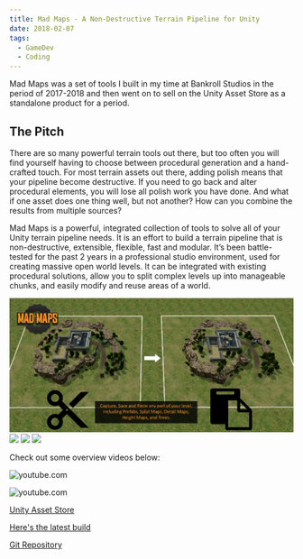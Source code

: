 ```yaml
---
title: Mad Maps - A Non-Destructive Terrain Pipeline for Unity
date: 2018-02-07
tags:
  - GameDev
  - Coding
---
```


Mad Maps was a set of tools I built in my time at Bankroll Studios in the period of 2017-2018 and then went on to sell on the Unity Asset Store as a standalone product for a period. 
## The Pitch

There are so many powerful terrain tools out there, but too often you will find yourself having to choose between procedural generation and a hand-crafted touch. For most terrain assets out there, adding polish means that your pipeline become destructive. If you need to go back and alter procedural elements, you will lose all polish work you have done. And what if one asset does one thing well, but not another? How can you combine the results from multiple sources?

Mad Maps is a powerful, integrated collection of tools to solve all of your Unity terrain pipeline needs. It is an effort to build a terrain pipeline that is non-destructive, extensible, flexible, fast and modular. It’s been battle-tested for the past 2 years in a professional studio environment, used for creating massive open world levels. It can be integrated with existing procedural solutions, allow you to split complex levels up into manageable chunks, and easily modify and reuse areas of a world.

![](https://raw.githubusercontent.com/cowtrix/Mad-Maps/refs/heads/master/Branding/Screen2.png)
![](https://raw.githubusercontent.com/cowtrix/Mad-Maps/refs/heads/master/Branding/Screen3.png)
![](https://raw.githubusercontent.com/cowtrix/Mad-Maps/refs/heads/master/Branding/Screen4.png)
![](https://raw.githubusercontent.com/cowtrix/Mad-Maps/refs/heads/master/Branding/Screen5.png)

Check out some overview videos below:

![youtube.com](https://www.youtube.com/watch?v=68TBlCDKxBw)

![youtube.com](https://www.youtube.com/watch?v=kW2wycHqNnI)

[Unity Asset Store](https://assetstore.unity.com/packages/tools/terrain/mad-maps-111524)

[Here's the latest build](../static/2018/MadMaps_0_1_4a.unitypackage)

[Git Repository](https://github.com/cowtrix/Mad-Maps)

